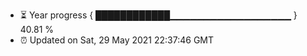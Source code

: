 - ⏳ Year progress { ████████████▁▁▁▁▁▁▁▁▁▁▁▁▁▁▁▁▁▁ } 40.81 %
- ⏰ Updated on Sat, 29 May 2021 22:37:46 GMT

